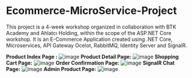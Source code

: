 # Ecommerce-MicroService-Project
This project is a 4-week workshop organized in collaboration with BTK Academy and Ahlatcı Holding, within the scope of the ASP.NET Core workshop. It is an E-Commerce Application created using .NET Core, Microservices, API Gateway Ocelot, RabbitMQ, Identity Server and SignalR.

**Product Index Page :**
![image](https://github.com/furkangnc/Ecommerce-MicroService-Project/assets/9283875/16ad8c57-5dd1-4b8d-865b-488bda355fcf)
**Product Detail Page:**
![image](https://github.com/furkangnc/Ecommerce-MicroService-Project/assets/9283875/e4cd6662-037c-4fd9-804b-e959a840ad63)
**Shopping Cart Page:**
![image](https://github.com/furkangnc/Ecommerce-MicroService-Project/assets/9283875/9d4a2ae0-9962-478e-86d2-fbde40a0da74)
**Order Confirmation Page:**
![image](https://github.com/furkangnc/Ecommerce-MicroService-Project/assets/9283875/b97d4915-39aa-4f60-829f-aaf31e493a1f)
**SignalR Chat Page:**
![image](https://github.com/furkangnc/Ecommerce-MicroService-Project/assets/9283875/6a451495-1bc4-4882-af6a-fbf918f17181)
**Admin Product Page:**
![image](https://github.com/furkangnc/Ecommerce-MicroService-Project/assets/9283875/3fd16f8e-a50c-4788-9d6f-4d81afff5428)






